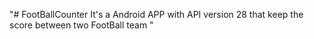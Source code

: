 "# FootBallCounter It's a Android APP with API version 28 that keep the score between two FootBall team "
